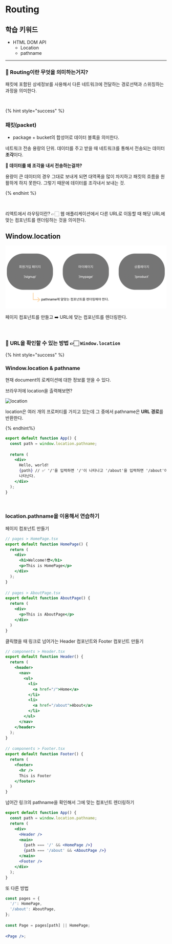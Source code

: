 # Routing

## 학습 키워드

- HTML DOM API
  - Location
  - pathname

---

### 🫥 Routing이란 무엇을 의미하는거지?

패킷에 포함된 상세정보를 사용해서 다른 네트워크에 전달하는 경로선택과 스위칭하는 과정을 의미한다.

<br />

{% hint style="success" %}

### 패킷(packet)

- package + bucket의 합성어로 데이터 블록을 의미한다.

네트워크 전송 용량의 단위. 데이터를 주고 받을 때 네트워크를 통해서 전송되는 데이터 **조각**이다.

**🤔 데이터를 왜 조각을 내서 전송하는걸까?**

용량이 큰 데이터의 경우 그대로 보내게 되면 대역폭을 많이 차지하고 패킷의 흐름을 원활하게 하지 못한다. 그렇기 때문에 데이터를 조각내서 보내는 것.

{% endhint %}

<br />

리액트에서 라우팅이란? 👉🏻 웹 애플리케이션에서 다른 URL로 이동할 때 해당 URL에 맞는 컴포넌트를 렌더링하는 것을 의미한다.

## Window.location

![.](./images//2023-04-18-01-31-54.png)

페이지 컴포넌트를 만들고 ➡️ URL에 맞는 컴포넌트를 렌더링한다.

<br />

### 🫥 URL을 확인할 수 있는 방법 👉🏻 `Window.location`

{% hint style="success" %}

### Window.location & pathname

현재 document의 로케이션에 대한 정보를 얻을 수 있다.

브라우저에 location을 출력해보면?

![location](./2023-04-18-01-40-08.png)

location은 여러 개의 프로퍼티를 가지고 있는데 그 중에서 pathname은 **URL 경로**를 반환한다.

{% endhint%}

```jsx
export default function App() {
  const path = window.location.pathname;

  return (
    <div>
      Hello, world!
      {path} // ✅ '/'을 입력하면 '/'이 나타나고 '/about'을 입력하면 '/about'이 화면이
      나타난다.
    </div>
  );
}
```

<br />

### location.pathname을 이용해서 연습하기

페이지 컴포넌트 만들기

```jsx
// pages > HomePage.tsx
export default function HomePage() {
  return (
    <div>
      <h1>Welcome!😎</h1>
      <p>This is HomePage</p>
    </div>
  );
}

// pages > AboutPage.tsx
export default function AboutPage() {
  return (
    <div>
      <p>This is AboutPage</p>
    </div>
  )
}
```

클릭했을 때 링크로 넘어가는 Header 컴포넌트와 Footer 컴포넌트 만들기

```jsx
// components > Header.tsx
export default function Header() {
  return (
    <header>
      <nav>
        <ul>
          <li>
            <a href="/">Home</a>
          </li>
          <li>
            <a href="/about">About</a>
          </li>
        </ul>
      </nav>
    </header>
  );
}

// components > Footer.tsx
export default function Footer() {
  return (
    <footer>
      <hr />
      This is Footer
    </footer>
  )
}
```

넘어간 링크의 pathname을 확인해서 그에 맞는 컴포넌트 렌더링하기

```jsx
export default function App() {
  const path = window.location.pathname;
  return (
    <div>
      <Header />
      <main>
        {path === '/' && <HomePage />}
        {path === '/about' && <AboutPage />}
      </main>
      <Footer />
    </div>
  );
}
```

또 다른 방법

```jsx
const pages = {
  '/': HomePage,
  '/about': AboutPage,
};

const Page = pages[path] || HomePage;

<Page />;
```
